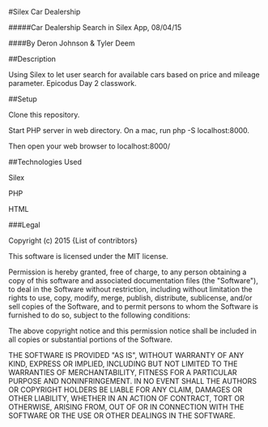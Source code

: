 #Silex Car Dealership

#####Car Dealership Search in Silex App, 08/04/15

####By Deron Johnson & Tyler Deem

##Description

Using Silex to let user search for available cars based on price and mileage parameter. Epicodus Day 2 classwork.

##Setup

Clone this repository.

Start PHP server in web directory. On a mac, run php -S localhost:8000.

Then open your web browser to localhost:8000/

##Technologies Used

Silex

PHP

HTML

###Legal

Copyright (c) 2015 {List of contribtors}

This software is licensed under the MIT license.

Permission is hereby granted, free of charge, to any person obtaining a copy of this software and associated documentation files (the "Software"), to deal in the Software without restriction, including without limitation the rights to use, copy, modify, merge, publish, distribute, sublicense, and/or sell copies of the Software, and to permit persons to whom the Software is furnished to do so, subject to the following conditions:

The above copyright notice and this permission notice shall be included in all copies or substantial portions of the Software.

THE SOFTWARE IS PROVIDED "AS IS", WITHOUT WARRANTY OF ANY KIND, EXPRESS OR IMPLIED, INCLUDING BUT NOT LIMITED TO THE WARRANTIES OF MERCHANTABILITY, FITNESS FOR A PARTICULAR PURPOSE AND NONINFRINGEMENT. IN NO EVENT SHALL THE AUTHORS OR COPYRIGHT HOLDERS BE LIABLE FOR ANY CLAIM, DAMAGES OR OTHER LIABILITY, WHETHER IN AN ACTION OF CONTRACT, TORT OR OTHERWISE, ARISING FROM, OUT OF OR IN CONNECTION WITH THE SOFTWARE OR THE USE OR OTHER DEALINGS IN THE SOFTWARE.
